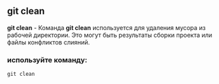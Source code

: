 ## git clean

**git clean** - Команда **git clean** используется для удаления мусора из рабочей директории. Это могут быть результаты сборки проекта или файлы конфликтов слияний.

### используйте команду:

 ```bash=
 git clean
 ```